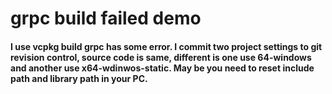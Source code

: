 # grpc build failed demo


#### I use vcpkg build grpc has some error. I commit two project settings to git revision control, source code is same, different is one use 64-windows and another use x64-wdinwos-static. May be you need to reset include path and library path in your PC.




